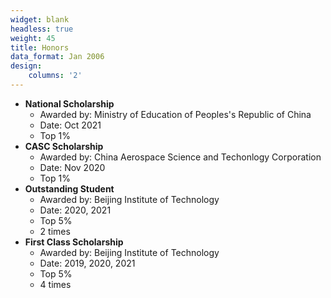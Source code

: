```yaml
---
widget: blank
headless: true
weight: 45
title: Honors
data_format: Jan 2006
design:
    columns: '2'
---
```


- **National Scholarship**
  - Awarded by: Ministry of Education of Peoples's Republic of China
  - Date: Oct 2021
  - Top 1%
- **CASC Scholarship**
  - Awarded by: China Aerospace Science and Techonlogy Corporation
  - Date: Nov 2020
  - Top 1%
- **Outstanding Student**
  - Awarded by: Beijing Institute of Technology
  - Date: 2020, 2021
  - Top 5%
  - 2 times
- **First Class Scholarship**
  - Awarded by: Beijing Institute of Technology
  - Date: 2019, 2020, 2021
  - Top 5%
  - 4 times